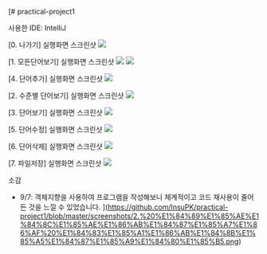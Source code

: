 [# practical-project1

사용한 IDE: IntelliJ

[0. 나가기] 실행화면 스크린샷
<img src = "screenshots/0. 나가기.png">

[1. 모든단어보기] 실행화면 스크린샷
<img src = "screenshots/1. 모든단어보기 (1).png">
<img src = "screenshots/1. 모든단어보기 (2).png">

[4. 단어추가] 실행화면 스크린샷
<img src = "screenshots/4. 단어추가.png">

[2. 수준별 단어보기] 실행화면 스크린샷
<img src = "[screenshots/4. 단어추가.png](https://github.com/InsuPK/practical-project1/blob/master/screenshots/2.%20%E1%84%89%E1%85%AE%E1%84%8C%E1%85%AE%E1%86%AB%E1%84%87%E1%85%A7%E1%86%AF%20%E1%84%83%E1%85%A1%E1%86%AB%E1%84%8B%E1%85%A5%E1%84%87%E1%85%A9%E1%84%80%E1%85%B5.png)">

[3. 단어보기] 실행화면 스크린샷
<img src = "screenshots/4. 단어추가.png">

[5. 단어수정] 실행화면 스크린샷
<img src = "screenshots/4. 단어추가.png">

[6. 단어삭제] 실행화면 스크린샷
<img src = "screenshots/4. 단어추가.png">

[7. 파일저장] 실행화면 스크린샷
<img src = "screenshots/4. 단어추가.png">


소감
- 9/7: 객체지향을 사용하여 프로그램을 작성해보니 체계적이고 코드 재사용이 줄어든 것을 느낄 수 있었습니다.
](https://github.com/InsuPK/practical-project1/blob/master/screenshots/2.%20%E1%84%89%E1%85%AE%E1%84%8C%E1%85%AE%E1%86%AB%E1%84%87%E1%85%A7%E1%86%AF%20%E1%84%83%E1%85%A1%E1%86%AB%E1%84%8B%E1%85%A5%E1%84%87%E1%85%A9%E1%84%80%E1%85%B5.png)
